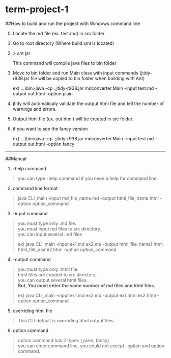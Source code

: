 # term-project-1


##How to build and run the project with Windows command line

0. Locate the md file (ex. test.md) in src folder
1. Go to root directory (Where build.xml is located)
2. \> ant jar

   This command will compile java files to bin folder
3. Move to bin folder and run Main class with input commands (jtidy-r938.jar file will be copied to bin folder when building with Ant)

   ex) ...\bin>java -cp .;jtidy-r938.jar mdconverter.Main -input test.md -output out.html -option plain
   
4. jtidy will automaticaly validate the output html file and tell the number of warnings and errors.
5. Output html file (ex. out.html) will be created in src folder.

6. if you want to see the fancy version

   ex) ...\bin>java -cp .;jtidy-r938.jar mdconverter.Main -input test.md -output out.html -option fancy
   
-----

##Manual

1. -help command
> you can type -help command if you need a help for command line.

2. command line format 
> java CLI_main -input md_file_name.md -output html_file_name.html -option option_command 

3. -input command
> you must type only .md file.  
> you must input md files to src directory.   
> you can input several .md files     
>
> ex) java CLI_main -input ex1.md ex2.me  -output html_file_name1.html html_file_name2.html -option option_command 

4. -output command
> you must type only .html file.    
> html files are created to src directory.   
> you can output several html files.  
> <strong>But, You must enter the same number of md files and html files.</strong>
>
> ex) java CLI_main -input ex1.md ex2.md -output ex1.html ex2.html -option option_command 

5. overriding html file
> This CLI default is overriding html output files. 

6. option command
> option command has 2 types ( plain, fancy).    
> you can enter command line, you could not except -option and option command.   
